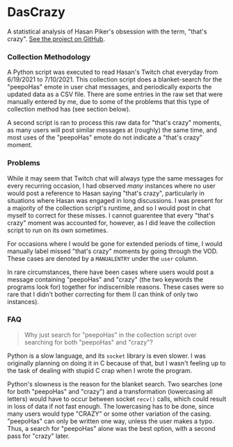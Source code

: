 # DasCrazy

A statistical analysis of Hasan Piker's obsession with the term, "that's crazy". [See the project on GitHub](https://github.com/braedynl/DasCrazy).

### Collection Methodology

A Python script was executed to read Hasan's Twitch chat everyday from 6/19/2021 to 7/10/2021. This collection script does a blanket-search for the "peepoHas" emote in user chat messages, and periodically exports the updated data as a CSV file. There are some entries in the raw set that were manually entered by me, due to some of the problems that this type of collection method has (see section below).

A second script is ran to process this raw data for "that's crazy" moments, as many users will post similar messages at (roughly) the same time, and most uses of the "peepoHas" emote do not indicate a "that's crazy" moment.

### Problems

While it may seem that Twitch chat will always type the same messages for every recurring occasion, I had observed _many_ instances where no user would post a reference to Hasan saying "that's crazy", particularly in situations where Hasan was engaged in long discussions. I was present for a majority of the collection script's runtime, and so I would post in chat myself to correct for these misses. I cannot guarentee that every "that's crazy" moment was accounted for, however, as I did leave the collection script to run on its own sometimes.

For occasions where I would be gone for extended periods of time, I would manually label missed "that's crazy" moments by going through the VOD. These cases are denoted by a `MANUALENTRY` under the `user` column.

In rare circumstances, there have been cases where users would post a message containing "peepoHas" and "crazy" (the two keywords the programs look for) together for indiscernible reasons. These cases were so rare that I didn't bother correcting for them (I can think of only two instances).

### FAQ

> Why just search for "peepoHas" in the collection script over searching for both "peepoHas" and "crazy"?

Python is a slow language, and its `socket` library is even slower. I was originally planning on doing it in C because of that, but I wasn't feeling up to the task of dealing with stupid C crap when I wrote the program.

Python's slowness is the reason for the blanket search. Two searches (one for both "peepoHas" and "crazy") and a transformation (lowercasing all letters) would have to occur between socket `recv()` calls, which could result in loss of data if not fast enough. The lowercasing has to be done, since many users would type "CRAZY" or some other variation of the casing. "peepoHas" can only be written one way, unless the user makes a typo. Thus, a search for "peepoHas" alone was the best option, with a second pass for "crazy" later.
